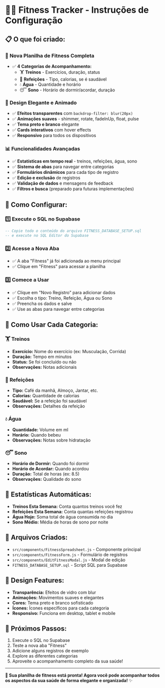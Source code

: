 # 🏋️‍♀️ Fitness Tracker - Instruções de Configuração

## 📋 O que foi criado:

### 🎯 **Nova Planilha de Fitness Completa**
- ✅ **4 Categorias de Acompanhamento:**
  - 🏋️ **Treinos** - Exercícios, duração, status
  - 🍎 **Refeições** - Tipo, calorias, se é saudável
  - 💧 **Água** - Quantidade e horário
  - 😴 **Sono** - Horário de dormir/acordar, duração

### 🎨 **Design Elegante e Animado**
- ✅ **Efeitos transparentes** com `backdrop-filter: blur(20px)`
- ✅ **Animações suaves** - shimmer, rotate, fadeInUp, float, pulse
- ✅ **Tema preto e branco** elegante
- ✅ **Cards interativos** com hover effects
- ✅ **Responsivo** para todos os dispositivos

### 📊 **Funcionalidades Avançadas**
- ✅ **Estatísticas em tempo real** - treinos, refeições, água, sono
- ✅ **Sistema de abas** para navegar entre categorias
- ✅ **Formulários dinâmicos** para cada tipo de registro
- ✅ **Edição e exclusão** de registros
- ✅ **Validação de dados** e mensagens de feedback
- ✅ **Filtros e busca** (preparado para futuras implementações)

## 🚀 Como Configurar:

### 1️⃣ **Execute o SQL no Supabase**
```sql
-- Copie todo o conteúdo do arquivo FITNESS_DATABASE_SETUP.sql
-- e execute no SQL Editor do Supabase
```

### 2️⃣ **Acesse a Nova Aba**
- ✅ A aba "Fitness" já foi adicionada ao menu principal
- ✅ Clique em "Fitness" para acessar a planilha

### 3️⃣ **Comece a Usar**
- ✅ Clique em "Novo Registro" para adicionar dados
- ✅ Escolha o tipo: Treino, Refeição, Água ou Sono
- ✅ Preencha os dados e salve
- ✅ Use as abas para navegar entre categorias

## 📱 **Como Usar Cada Categoria:**

### 🏋️ **Treinos**
- **Exercício:** Nome do exercício (ex: Musculação, Corrida)
- **Duração:** Tempo em minutos
- **Status:** Se foi concluído ou não
- **Observações:** Notas adicionais

### 🍎 **Refeições**
- **Tipo:** Café da manhã, Almoço, Jantar, etc.
- **Calorias:** Quantidade de calorias
- **Saudável:** Se a refeição foi saudável
- **Observações:** Detalhes da refeição

### 💧 **Água**
- **Quantidade:** Volume em ml
- **Horário:** Quando bebeu
- **Observações:** Notas sobre hidratação

### 😴 **Sono**
- **Horário de Dormir:** Quando foi dormir
- **Horário de Acordar:** Quando acordou
- **Duração:** Total de horas (ex: 8.5)
- **Observações:** Qualidade do sono

## 🎯 **Estatísticas Automáticas:**
- **Treinos Esta Semana:** Conta quantos treinos você fez
- **Refeições Esta Semana:** Conta quantas refeições registrou
- **Água Hoje:** Soma total de água consumida no dia
- **Sono Médio:** Média de horas de sono por noite

## 🔧 **Arquivos Criados:**
- `src/components/FitnessSpreadsheet.js` - Componente principal
- `src/components/FitnessForm.js` - Formulário de registros
- `src/components/EditFitnessModal.js` - Modal de edição
- `FITNESS_DATABASE_SETUP.sql` - Script SQL para Supabase

## 🎨 **Design Features:**
- **Transparência:** Efeitos de vidro com blur
- **Animações:** Movimentos suaves e elegantes
- **Cores:** Tema preto e branco sofisticado
- **Ícones:** Ícones específicos para cada categoria
- **Responsivo:** Funciona em desktop, tablet e mobile

## 🚀 **Próximos Passos:**
1. Execute o SQL no Supabase
2. Teste a nova aba "Fitness"
3. Adicione alguns registros de exemplo
4. Explore as diferentes categorias
5. Aproveite o acompanhamento completo da sua saúde!

---

**🎉 Sua planilha de fitness está pronta! Agora você pode acompanhar todos os aspectos da sua saúde de forma elegante e organizada!** ✨
